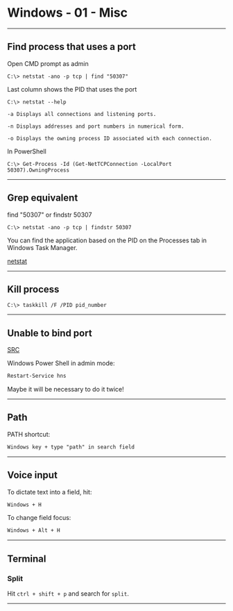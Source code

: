 # Windows - 01 - Misc

---

## Find process that uses a port

Open CMD prompt as admin

```console
C:\> netstat -ano -p tcp | find "50307"
```

Last column shows the PID that uses the port

```console
C:\> netstat --help

-a Displays all connections and listening ports.

-n Displays addresses and port numbers in numerical form.

-o Displays the owning process ID associated with each connection.
```

In PowerShell

```console
C:\> Get-Process -Id (Get-NetTCPConnection -LocalPort 50307).OwningProcess
```

---

## Grep equivalent

find "50307" or findstr 50307

```console
C:\> netstat -ano -p tcp | findstr 50307
```

You can find the application based on the PID on the Processes tab in Windows Task Manager.

[netstat](https://learn.microsoft.com/en-us/windows-server/administration/windows-commands/netstat)

---

## Kill process

```console
C:\> taskkill /F /PID pid_number
```

---

## Unable to bind port

[SRC](https://stackoverflow.com/questions/15619921/an-attempt-was-made-to-access-a-socket-in-a-way-forbidden-by-its-access-permissi)

Windows Power Shell in admin mode:

```txt
Restart-Service hns
```

Maybe it will be necessary to do it twice!

---

## Path

PATH shortcut:

```txt
Windows key + type "path" in search field
```

---

## Voice input

To dictate text into a field, hit:

```txt
Windows + H
```

To change field focus:

```txt
Windows + Alt + H
```

---

## Terminal

### Split

Hit `ctrl + shift + p` and search for `split`.

---
